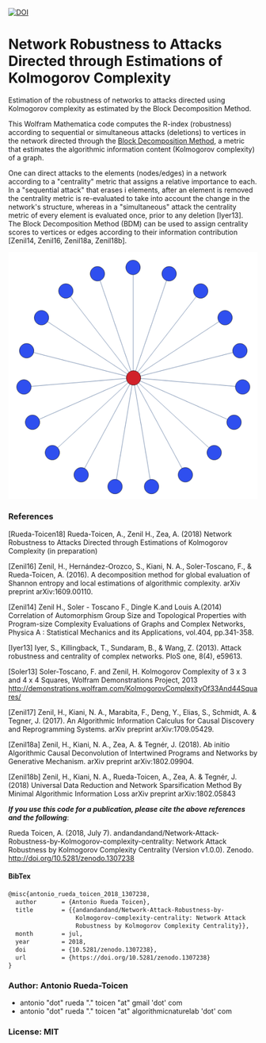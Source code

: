 [![DOI](https://zenodo.org/badge/140115135.svg)](https://zenodo.org/badge/latestdoi/140115135)


# Network Robustness to Attacks Directed through Estimations of Kolmogorov Complexity
Estimation of the robustness of networks to attacks directed using Kolmogorov complexity as estimated by the Block Decomposition Method. 

This Wolfram Mathematica code computes the R-index (robustness) according to sequential or simultaneous attacks (deletions) to vertices in the network directed through the [Block Decomposition Method](https://arxiv.org/abs/1609.00110), a metric that estimates the algorithmic information content (Kolmogorov complexity) of a graph. 

One can direct attacks to the elements (nodes/edges) in a network according to a "centrality" metric that assigns a relative importance to each. In a "sequential attack" that erases i elements, after an element is removed the centrality metric is re-evaluated to take into account the change in the network's structure, whereas in a "simultaneous" attack the centrality metric of every element is evaluated once, prior to any deletion [Iyer13].  The Block Decomposition Method (BDM) can be used to assign centrality scores to vertices or edges according to their information contribution [Zenil14, Zenil16, Zenil18a, Zenil18b]. 

![alt text](https://raw.githubusercontent.com/andandandand/Network-Attack-Robustness-by-Kolmogorov-complexity-centrality/master/img/centrality-highlight.PNG)


### References

[Rueda-Toicen18] Rueda-Toicen, A., Zenil H., Zea, A. (2018) Network Robustness to Attacks Directed through Estimations of Kolmogorov Complexity (in preparation)

[Zenil16] Zenil, H., Hernández-Orozco, S., Kiani, N. A., Soler-Toscano, F., & Rueda-Toicen, A. (2016).
A decomposition method for global evaluation of Shannon entropy and local estimations of algorithmic complexity.
arXiv preprint arXiv:1609.00110.

[Zenil14] Zenil H., Soler - Toscano F., Dingle K.and Louis A.(2014) 
Correlation of Automorphism Group Size and Topological Properties with Program-size 
Complexity Evaluations of Graphs and Complex Networks, Physica A : Statistical Mechanics and its Applications, 
vol.404, pp.341-358. 

[Iyer13] Iyer, S., Killingback, T., Sundaram, B., & Wang, Z. (2013). Attack robustness and centrality of complex networks.
PloS one, 8(4), e59613.

[Soler13] Soler-Toscano, F. and Zenil, H. Kolmogorov Complexity of 3 x 3 and 4 x 4 Squares, 
Wolfram Demonstrations Project, 2013 http://demonstrations.wolfram.com/KolmogorovComplexityOf33And44Squares/

[Zenil17] Zenil, H., Kiani, N. A., Marabita, F., Deng, Y., Elias, S., Schmidt, A. & Tegner, J. (2017). 
An Algorithmic Information Calculus for Causal Discovery and Reprogramming Systems. arXiv preprint arXiv:1709.05429.

[Zenil18a] Zenil, H., Kiani, N. A., Zea, A. & Tegnér, J. (2018). Ab initio Algorithmic Causal Deconvolution of Intertwined Programs 
and Networks by Generative Mechanism. arXiv preprint arXiv:1802.09904.

[Zenil18b] Zenil, H., Kiani, N. A., Rueda-Toicen, A., Zea, A. & Tegnér, J. (2018) Universal Data Reduction and Network 
Sparsification Method By Minimal Algorithmic Information Loss arXiv preprint arXiv:1802.05843


***If you use this code for a publication, please cite the above references and the following***:

Rueda Toicen, A. (2018, July 7). andandandand/Network-Attack-Robustness-by-Kolmogorov-complexity-centrality: Network Attack Robustness by Kolmogorov Complexity Centrality (Version v1.0.0). Zenodo. http://doi.org/10.5281/zenodo.1307238

#### BibTex
```
@misc{antonio_rueda_toicen_2018_1307238,
  author       = {Antonio Rueda Toicen},
  title        = {{andandandand/Network-Attack-Robustness-by- 
                   Kolmogorov-complexity-centrality: Network Attack
                   Robustness by Kolmogorov Complexity Centrality}},
  month        = jul,
  year         = 2018,
  doi          = {10.5281/zenodo.1307238},
  url          = {https://doi.org/10.5281/zenodo.1307238}
}

```

### Author: Antonio Rueda-Toicen
- antonio "dot" rueda "." toicen "at" gmail 'dot' com
- antonio "dot" rueda "." toicen "at" algorithmicnaturelab 'dot' com

### License: MIT

